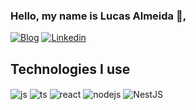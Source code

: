 ### Hello, my name is Lucas Almeida 👋,

[![Blog](https://img.shields.io/website?label=lucsa.dev/&style=for-the-badge&url=https://lucsa.dev/)](lucsa.dev)
[![Linkedin](https://img.shields.io/badge/Linkedin-0077B5?style=for-the-badge&logo=linkedin&logoColor=white)](https://www.linkedin.com/in/lucassalmeida/)

## Technologies I use

<div style="display: inline_block">
  <img align="center" alt="js" src="https://img.shields.io/badge/JavaScript-F7DF1E?style=for-the-badge&logo=javascript&logoColor=black" />
  <img align="center" alt="ts" src="https://img.shields.io/badge/TypeScript-007ACC?style=for-the-badge&logo=typescript&logoColor=white" />
  <img align="center" alt="react" src="https://img.shields.io/badge/React-20232A?style=for-the-badge&logo=react&logoColor=61DAFB" />
  <img align="center" alt="nodejs" src="https://img.shields.io/badge/Node.js-43853D?style=for-the-badge&logo=node.js&logoColor=white" />
  <img align="center" alt="NestJS" src="https://img.shields.io/badge/NestJs-ed2945?style=for-the-badge&logo=nestjs&logoColor=white" />
</div><br/>
